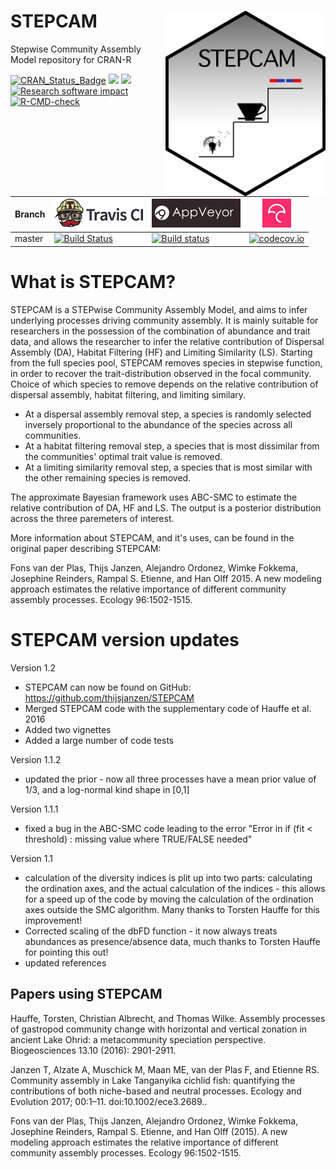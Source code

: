 # STEPCAM <img src="pics/stepcam_sticker.png" align="right" width="256" />
Stepwise Community Assembly Model repository for CRAN-R

[![CRAN_Status_Badge](http://www.r-pkg.org/badges/version/STEPCAM)](https://cran.r-project.org/package=STEPCAM)
[![](http://cranlogs.r-pkg.org/badges/grand-total/STEPCAM)](https://cran.r-project.org/package=STEPCAM)
[![](http://cranlogs.r-pkg.org/badges/STEPCAM)](https://cran.r-project.org/package=STEPCAM)
[![Research software impact](http://depsy.org/api/package/cran/STEPCAM/badge.svg)](http://depsy.org/package/r/STEPCAM)
[![R-CMD-check](https://github.com/thijsjanzen/STEPCAM/workflows/R-CMD-check/badge.svg)](https://github.com/thijsjanzen/STEPCAM/actions)

Branch|[![Travis CI logo](pics/TravisCI.png)](https://travis-ci.org)|[![AppVeyor logo](pics/AppVeyor.png)](https://www.appveyor.com)|[![Codecov logo](pics/Codecov.png)](https://www.codecov.io)
---|---|---|---
master|[![Build Status](https://travis-ci.org/thijsjanzen/STEPCAM.svg?branch=master)](https://travis-ci.org/thijsjanzen/STEPCAM)|[![Build status](https://ci.appveyor.com/api/projects/status/5817qdgh759w4h9f?svg=true)](https://ci.appveyor.com/project/thijsjanzen/stepcam)|[![codecov.io](https://codecov.io/gh/thijsjanzen/STEPCAM/branch/master/graph/badge.svg)](https://codecov.io/gh/thijsjanzen/STEPCAM)







# What is STEPCAM?
STEPCAM is a STEPwise Community Assembly Model, and aims to infer underlying processes driving community assembly. It is mainly suitable for researchers in the possession of the combination of abundance and trait data, and allows the researcher to infer  the relative contribution of Dispersal Assembly (DA), Habitat Filtering (HF) and Limiting Similarity (LS).
Starting from the full species pool, STEPCAM removes species in stepwise function, in order to recover the trait-distribution observed in the focal community. 
Choice of which species to remove depends on the relative contribution of dispersal assembly, habitat filtering, and limiting similary. 
- At a dispersal assembly removal step, a species is randomly selected inversely proportional to the abundance of the species across all communities. 
- At a habitat filtering removal step, a species that is most dissimilar from the communities' optimal trait value is removed. 
- At a limiting similarity removal step, a species that is most similar with the other remaining species is removed. 

The approximate Bayesian framework uses ABC-SMC to estimate the relative contribution of DA, HF and LS. The output is a posterior distribution across the three paremeters of interest.

More information about STEPCAM, and it's uses, can be found in the original paper describing STEPCAM:

Fons van der Plas, Thijs Janzen, Alejandro Ordonez, Wimke Fokkema, Josephine Reinders, Rampal S. Etienne, and Han Olff 2015. A new modeling approach estimates the relative importance of different community assembly processes. Ecology 96:1502-1515.

# STEPCAM version updates
Version 1.2 
  - STEPCAM can now be found on GitHub: https://github.com/thijsjanzen/STEPCAM 
  - Merged STEPCAM code with the supplementary code of Hauffe et al. 2016 
  - Added two vignettes 
  - Added a large number of code tests 

Version 1.1.2 
  - updated the prior - now all three processes have a mean prior value of 1/3, and a log-normal kind shape in [0,1]

Version 1.1.1 
- fixed a bug in the ABC-SMC code leading to the error "Error in if (fit < threshold)  : missing value where TRUE/FALSE needed" 

Version 1.1 
- calculation of the diversity indices is plit up into two parts: calculating the ordination axes, and the actual calculation of the indices - this allows for a speed up of the code by moving the calculation of the ordination axes outside the SMC algorithm. Many thanks to Torsten Hauffe for this improvement! 
- Corrected scaling of the dbFD function - it now always treats abundances as presence/absence data, much thanks to Torsten Hauffe for pointing this out! 
- updated references 

## Papers using STEPCAM

Hauffe, Torsten, Christian Albrecht, and Thomas Wilke. Assembly processes of gastropod community change with horizontal and vertical zonation in ancient Lake Ohrid: a metacommunity speciation perspective. Biogeosciences 13.10 (2016): 2901-2911.

Janzen T, Alzate A, Muschick M, Maan ME, van der Plas F, and Etienne RS. Community assembly in Lake Tanganyika cichlid fish: quantifying the contributions of both niche-based and neutral processes. Ecology and Evolution 2017; 00:1–11. doi:10.1002/ece3.2689..

Fons van der Plas, Thijs Janzen, Alejandro Ordonez, Wimke Fokkema, Josephine Reinders, Rampal S. Etienne, and Han Olff (2015). A new modeling approach estimates the relative importance of different community assembly processes. Ecology 96:1502-1515.
